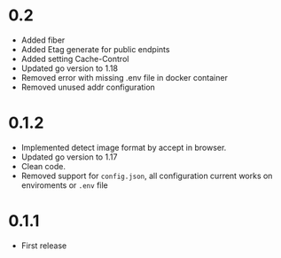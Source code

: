 # 0.2
* Added fiber
* Added Etag generate for public endpints
* Added setting Cache-Control
* Updated go version to 1.18
* Removed error with missing .env file in docker container
* Removed unused addr configuration
# 0.1.2

* Implemented detect image format by accept in browser.
* Updated go version to 1.17
* Clean code.
* Removed support for `config.json`, all configuration current works on enviroments or `.env` file

# 0.1.1

* First release

